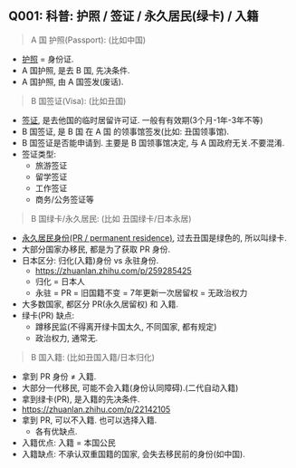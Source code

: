 
## Q001: 科普: 护照 / 签证 / 永久居民(绿卡) / 入籍


> A 国 护照(Passport): (比如中国)

- [护照](https://zh.wikipedia.org/wiki/%E6%8A%A4%E7%85%A7) = 身份证.
- A 国护照, 是去 B 国, 先决条件.
- A 国护照, 由 A 国签发(废话).

> B 国签证(Visa): (比如丑国)

- [签证](https://zh.wikipedia.org/wiki/%E7%AD%BE%E8%AF%81), 是去他国的临时居留许可证. 一般有有效期(3个月-1年-3年不等)
- B 国签证, 是 B 国 在 A 国 的领事馆签发(比如: 丑国领事馆).
- B 国签证是否能申请到. 主要是 B 国领事馆决定, 与 A 国政府无关.不要混淆.
- 签证类型:
    - 旅游签证
    - 留学签证
    - 工作签证
    - 商务/公务签证等



> B 国绿卡/永久居民: (比如 丑国绿卡/日本永居)


- [永久居民身份(PR / permanent residence)](https://zh.wikipedia.org/wiki/%E6%B0%B8%E4%B9%85%E5%B1%85%E7%95%99%E6%AC%8A), 过去丑国是绿色的, 所以叫绿卡.
- 大部分国家办移民, 都是为了获取 PR 身份.
- 日本区分: 归化(入籍)身份 vs 永驻身份.
    - https://zhuanlan.zhihu.com/p/259285425
    - 归化 = 日本人
    - 永驻 = PR = 旧国籍不变 = 7年更新一次居留权 = 无政治权力
- 大多数国家, 都区分 PR(永久居留权) 和 入籍.
- 绿卡(PR) 缺点: 
    - 蹲移民监(不得离开绿卡国太久, 不同国家, 都有规定)
    - 政治权力, 通常无.

> B 国入籍: (比如丑国入籍/日本归化)

- 拿到 PR 身份 ≠ 入籍.
- 大部分一代移民, 可能不会入籍(身份认同障碍).(二代自动入籍)
- 拿到绿卡(PR), 是入籍的先决条件.
- https://zhuanlan.zhihu.com/p/22142105
- 拿到 PR, 可以不入籍. 也可以选择入籍.
    - 各有优缺点.
- 入籍优点: 入籍 = 本国公民
- 入籍缺点: 不承认双重国籍的国家, 会失去移民前的身份(如中国).




